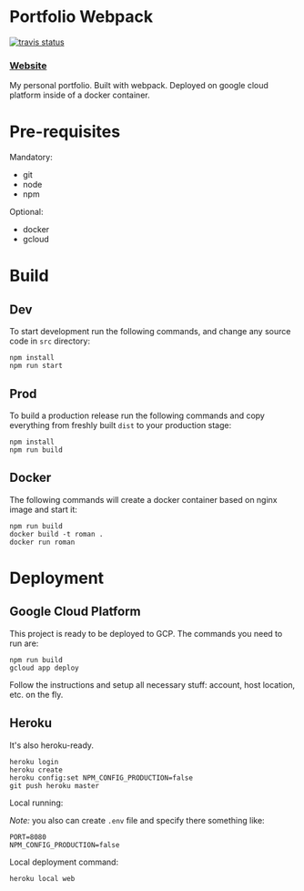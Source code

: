 # Portfolio Webpack

[![travis status](https://travis-ci.org/r-karts/portfolio-webpack.svg?branch=master)](https://travis-ci.org/r-karts/portfolio-webpack)

### [Website](https://roman-kartsevich.appspot.com/)

My personal portfolio. Built with webpack. Deployed on google cloud
platform inside of a docker container.

# Pre-requisites

Mandatory:

* git
* node
* npm

Optional:

* docker 
* gcloud 

# Build

## Dev

To start development run the following commands, and change any 
source code in `src` directory:

```console
npm install
npm run start 
```

## Prod

To build a production release run the following commands and copy
everything from freshly built `dist` to your production stage:

```console
npm install
npm run build 
```

## Docker

The following commands will create a docker container based on nginx image
and start it:

```console
npm run build
docker build -t roman .
docker run roman
```

# Deployment

## Google Cloud Platform

This project is ready to be deployed to GCP. The commands you need to run are:

```console
npm run build
gcloud app deploy
```

Follow the instructions and setup all necessary stuff: account, host location, etc. on the fly.

## Heroku

It's also heroku-ready.

```console
heroku login
heroku create
heroku config:set NPM_CONFIG_PRODUCTION=false
git push heroku master
```

Local running:

_Note:_ you also can create `.env` file and specify there something like:

```properties
PORT=8080
NPM_CONFIG_PRODUCTION=false
```

Local deployment command:

```console
heroku local web
```
